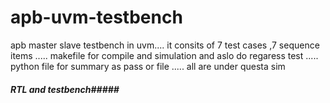 # apb-uvm-testbench
apb master slave testbench in uvm....
it consits of  7 test cases ,7 sequence items .....
makefile  for compile and simulation  and aslo do regaress test .....
python file for summary as pass or file  .....
all are under questa sim  


##### RTL and testbench#####
